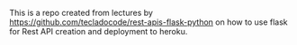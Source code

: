 This is a repo created from lectures by https://github.com/tecladocode/rest-apis-flask-python on how to use flask for Rest API creation and deployment to heroku.
